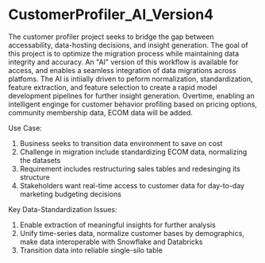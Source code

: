 # CustomerProfiler_AI_Version4
The customer profiler project seeks to bridge the gap between accessability, data-hosting decisions, and insight generation. The goal of this project is to optimize the migration process while maintaining data integrity and accuracy. An "AI" version of this workflow is available for access, and enables a seamless integration of data migrations across platfoms. The AI is intiially driven to peform normalization, standardization, feature extraction, and feature selection to create a rapid model development pipelines for further insight generation. Overtime, enabling an intelligent enginge for customer behavior profiling based on pricing options, community membership data, ECOM data will be added. 

Use Case: 
  1) Business seeks to transition data environment to save on cost
  2) Challenge in migration include standardizing ECOM data, normalizing the datasets
  3) Requirement includes restructuring sales tables and redesinging its structure
  4) Stakeholders want real-time access to customer data for day-to-day marketing budgeting decisions

Key Data-Standardization Issues: 
  1) Enable extraction of meaningful insights for further analysis 
  2) Unify time-series data, normalize customer bases by demographics, make data interoperable with Snowflake and Databricks
  3) Transition data into reliable single-silo table




